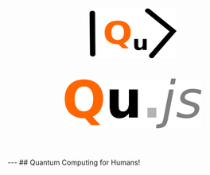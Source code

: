 <h1 align="center">
  <img src="images/qujslogo2.png" alt="Qu.js" width="175" height="100"> <br><br>
  <img src="images/Qujs2.png" alt="Qu.js" width="275" height="100">
  <br>
  <br>
</h1>
---
## Quantum Computing for Humans!